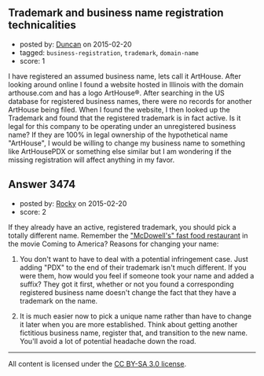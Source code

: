 ## Trademark and business name registration technicalities

- posted by: [Duncan](https://stackexchange.com/users/4318372/duncan) on 2015-02-20
- tagged: `business-registration`, `trademark`, `domain-name`
- score: 1

<p>I have registered an assumed business name, lets call it ArtHouse. After looking around online I found a website hosted in Illinois with the domain arthouse.com and has a logo ArtHouse®. After searching in the US database for registered business names, there were no records for another ArtHouse being filed. When I found the website, I then looked up the Trademark and found that the registered trademark is in fact active. Is it legal for this company to be operating under an unregistered business name? If they are 100% in legal ownership of the hypothetical name "ArtHouse", I would be willing to change my business name to something like ArtHousePDX or something else similar but I am wondering if the missing registration will affect anything in my favor.</p>



## Answer 3474

- posted by: [Rocky](https://stackexchange.com/users/4448541/rocky) on 2015-02-20
- score: 2

<p>If they already have an active, registered trademark, you should pick a totally different name. Remember the <a href="https://www.youtube.com/watch?v=29wNCH4RBrk" rel="nofollow">"McDowell's" fast food restaurant</a> in the movie Coming to America? Reasons for changing your name:</p>

<ol>
<li><p>You don't want to have to deal with a potential infringement case. Just adding "PDX" to the end of their trademark isn't much different. If you were them, how would you feel if someone took your name and added a suffix? They got it first, whether or not you found a corresponding registered business name doesn't change the fact that they have a trademark on the name.</p></li>
<li><p>It is much easier now to pick a unique name rather than have to change it later when you are more established. Think about getting another fictitious business name, register that, and transition to the new name. You'll avoid a lot of potential headache down the road.</p></li>
</ol>




---

All content is licensed under the [CC BY-SA 3.0 license](https://creativecommons.org/licenses/by-sa/3.0/).

